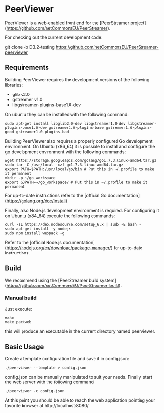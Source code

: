 PeerViewer
=================================================================

PeerViewer is a web-enabled front end for the [PeerStreamer project]
(https://github.com/netCommonsEU/PeerStreamer).

For checking out the current development code:

git clone -b D3.2-testing https://github.com/netCommonsEU/PeerStreamer-peerviewer

## Requirements

Building PeerViewer requires the development versions of the following libraries:

* glib v2.0
* gstreamer v1.0
* libgstreamer-plugins-base1.0-dev

On ubuntu they can be installed with the following command:

`sudo apt-get install libglib2.0-dev libgstreamer1.0-dev libgstreamer-plugins-base1.0-dev gstreamer1.0-plugins-base gstreamer1.0-plugins-good gstreamer1.0-plugins-bad`

Building PeerViewer also requires a properly configured Go development
environment. On Ubuntu (x86_64) it is possible to install and configure the go
development environment with the following commands:

```
wget https://storage.googleapis.com/golang/go1.7.3.linux-amd64.tar.gz
sudo tar -C /usr/local -xzf go1.7.3.linux-amd64.tar.gz
export PATH=$PATH:/usr/local/go/bin # Put this in ~/.profile to make it permanent
mkdir -p ~/go_workspace
export GOPATH=~/go_workspace/ # Put this in ~/.profile to make it permanent 
```

For up-to-date instructions refer to the [official Go documentation]
(https://golang.org/doc/install)

Finally, also Node.js development environment is required. For configuring it on
Ubuntu (x84_64) execute the following commands:

```
curl -sL https://deb.nodesource.com/setup_6.x | sudo -E bash -
sudo apt-get install -y nodejs
sudo npm install webpack -g
```

Refer to the [official Node.js documentation]
(https://nodejs.org/en/download/package-manager/) for up-to-date instructions.

## Build

We recommend using the [PeerStreamer build system]
(https://github.com/netCommonsEU/PeerStreamer-build).

### Manual build

Just execute:

```
make
make packweb
```

this will produce an executable in the current directory named peerviewer.

## Basic Usage

Create a template configuration file and save it in config.json:

`./peerviewer --template > config.json`

config.json can be manually manipulated to suit your needs. Finally, start the
web server with the following command:

`./peerviewer -c config.json`

At this point you should be able to reach the web application pointing your
favorite browser at http://localhost:8080/

